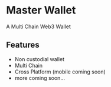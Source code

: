 
# Master Wallet

A Multi Chain Web3 Wallet


## Features

- Non custodial wallet 
- Multi Chain
- Cross Platform (mobile coming soon)
- more coming soon...

